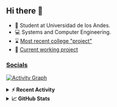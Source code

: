 ## Hi there 👋

<!--
**Daniel-VergaraM/Daniel-VergaraM** is a ✨ _special_ ✨ repository because its `README.md` (this file) appears on your GitHub profile.-->

- 🌱 Student at Universidad de los Andes.
- 💻 Systems and Computer Engineering.
- ⌛ [Most recent college "project"](https://daniel-vergaram.github.io/TallerAngular/)
- 🔨 [Current working project](https://github.com/Daniel-VergaraM/WebRTC-Video-Broadcast)


<h3><a href="https://linktr.ee/dvergaram" target="_blank">Socials</a></h3>
  


[![Activity Graph](https://github-readme-activity-graph.vercel.app/graph?username=daniel-vergaram&theme=github-dark-dimmed&custom_title=Daniel%27s%20Activity%20Graph&hide_border=true)](https://github.com/ashutosh00710/github-readme-activity-graph)

<!--START_SECTION:activity-->

<!--END_SECTION:activity-->

<details> <summary> <b>⚡ Recent Activity</b> </summary>
  
<!--START_SECTION:waka-->
![Code Time](http://img.shields.io/badge/Code%20Time-296%20hrs%2026%20mins-blue)

![Lines of code](https://img.shields.io/badge/From%20Hello%20World%20I%27ve%20Written-4.7%20million%20lines%20of%20code-blue)

**🐱 My GitHub Data** 

> 📦 17.9 kB Used in GitHub's Storage 
 > 
> 🏆 364 Contributions in the Year 2025
 > 
> 🚫 Not Opted to Hire
 > 
> 📜 11 Public Repositories 
 > 
> 🔑 8 Private Repositories 
 > 
**I'm an Early 🐤** 

```text
🌞 Morning                553 commits         ████████░░░░░░░░░░░░░░░░░   33.82 % 
🌆 Daytime                515 commits         ████████░░░░░░░░░░░░░░░░░   31.50 % 
🌃 Evening                430 commits         ███████░░░░░░░░░░░░░░░░░░   26.30 % 
🌙 Night                  137 commits         ██░░░░░░░░░░░░░░░░░░░░░░░   08.38 % 
```


📊 **This Week I Spent My Time On** 

```text
🕑︎ Time Zone: America/Bogota

💬 Programming Languages: 
TypeScript               2 hrs 46 mins       ████████░░░░░░░░░░░░░░░░░   33.37 % 
C++                      1 hr 12 mins        ████░░░░░░░░░░░░░░░░░░░░░   14.40 % 
JSON                     1 hr 7 mins         ███░░░░░░░░░░░░░░░░░░░░░░   13.39 % 
Git Config               35 mins             ██░░░░░░░░░░░░░░░░░░░░░░░   07.19 % 
HTML                     33 mins             ██░░░░░░░░░░░░░░░░░░░░░░░   06.77 % 

🐱‍💻 Projects: 
CustomTools              2 hrs 22 mins       ███████░░░░░░░░░░░░░░░░░░   28.54 % 
daniel-vergaram.github.io1 hr 46 mins        █████░░░░░░░░░░░░░░░░░░░░   21.24 % 
Taller-Angular           1 hr 17 mins        ████░░░░░░░░░░░░░░░░░░░░░   15.41 % 
TallerAngular            1 hr 9 mins         ███░░░░░░░░░░░░░░░░░░░░░░   13.88 % 
dot-files                24 mins             █░░░░░░░░░░░░░░░░░░░░░░░░   04.83 % 
```


 Last Updated on 25/04/2025 00:40:42 UTC
<!--END_SECTION:waka-->

</details>

<details> <summary> <b>📈 GitHub Stats</b> </summary>
<!--START_SECTION:simplewaka-->

```txt
From: 10 June 2024 - To: 26 April 2025

Total Time: 300 hrs 1 min

Java              136 hrs 3 mins  🟩🟩🟩🟩🟩🟩🟩🟩🟩🟩🟩🟨⬜⬜⬜⬜⬜⬜⬜⬜⬜⬜⬜⬜⬜   45.35 %
JavaScript        55 hrs 4 mins   🟩🟩🟩🟩🟨⬜⬜⬜⬜⬜⬜⬜⬜⬜⬜⬜⬜⬜⬜⬜⬜⬜⬜⬜⬜   18.36 %
TypeScript        43 hrs 1 min    🟩🟩🟩🟨⬜⬜⬜⬜⬜⬜⬜⬜⬜⬜⬜⬜⬜⬜⬜⬜⬜⬜⬜⬜⬜   14.34 %
Bash              12 hrs 18 mins  🟩⬜⬜⬜⬜⬜⬜⬜⬜⬜⬜⬜⬜⬜⬜⬜⬜⬜⬜⬜⬜⬜⬜⬜⬜   04.10 %
JSON              7 hrs 45 mins   🟨⬜⬜⬜⬜⬜⬜⬜⬜⬜⬜⬜⬜⬜⬜⬜⬜⬜⬜⬜⬜⬜⬜⬜⬜   02.59 %
```

<!--END_SECTION:simplewaka-->
</details>
